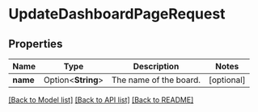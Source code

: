# UpdateDashboardPageRequest

## Properties

Name | Type | Description | Notes
------------ | ------------- | ------------- | -------------
**name** | Option<**String**> | The name of the board. | [optional]

[[Back to Model list]](../README.md#documentation-for-models) [[Back to API list]](../README.md#documentation-for-api-endpoints) [[Back to README]](../README.md)


